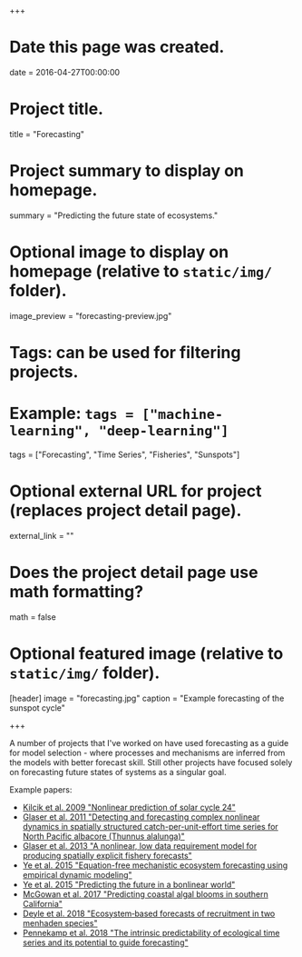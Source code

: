 +++
# Date this page was created.
date = 2016-04-27T00:00:00

# Project title.
title = "Forecasting"

# Project summary to display on homepage.
summary = "Predicting the future state of ecosystems."

# Optional image to display on homepage (relative to `static/img/` folder).
image_preview = "forecasting-preview.jpg"

# Tags: can be used for filtering projects.
# Example: `tags = ["machine-learning", "deep-learning"]`
tags = ["Forecasting", "Time Series", "Fisheries", "Sunspots"]

# Optional external URL for project (replaces project detail page).
external_link = ""

# Does the project detail page use math formatting?
math = false

# Optional featured image (relative to `static/img/` folder).
[header]
image = "forecasting.jpg"
caption = "Example forecasting of the sunspot cycle"

+++

A number of projects that I've worked on have used forecasting as a guide for model selection - where processes and mechanisms are inferred from the models with better forecast skill. Still other projects have focused solely on forecasting future states of systems as a singular goal.

Example papers:
* [Kilcik et al. 2009 "Nonlinear prediction of solar cycle 24"](/publication/2009_solar-cycle-prediction/)
* [Glaser et al. 2011 "Detecting and forecasting complex nonlinear dynamics in spatially structured catch-per-unit-effort time series for North Pacific albacore (Thunnus alalunga)"](/publication/2011_spatial-forecasts/)
* [Glaser et al. 2013 "A nonlinear, low data requirement model for producing spatially explicit fishery forecasts"](/publication/2013_spatial-forecasts/)
* [Ye et al. 2015 "Equation-free mechanistic ecosystem forecasting using empirical dynamic modeling"](/publication/2015_equation-free-modeling/)
* [Ye et al. 2015 "Predicting the future in a bonlinear world"](/publication/2015_nonlinear-prediction/)
* [McGowan et al. 2017 "Predicting coastal algal blooms in southern California"](/publication/2017_predicting-algal-blooms/)
* [Deyle et al. 2018 "Ecosystem‐based forecasts of recruitment in two menhaden species"](/publication/2018_menhaden-forecasts/)
* [Pennekamp et al. 2018 "The intrinsic predictability of ecological time series and its potential to guide forecasting"](publication/2018_intrinsic-predictability/)
